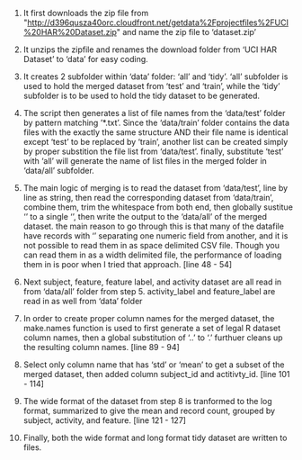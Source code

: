1) It first downloads the zip file from "http://d396qusza40orc.cloudfront.net/getdata%2Fprojectfiles%2FUCI%20HAR%20Dataset.zip" and name the zip file to ‘dataset.zip’

2) It unzips the zipfile and renames the download folder from ‘UCI HAR Dataset’ to ‘data’ for easy coding.

3) It creates 2 subfolder within ‘data’ folder: ‘all’ and ‘tidy’. ‘all’ subfolder is used to hold the merged dataset from ‘test’ and ‘train’, while the ‘tidy’ subfolder is to be used to hold the tidy dataset to be generated.

4) The script then generates a list of file names from the ‘data/test’ folder by pattern matching ’*.txt’. Since the ‘data/train’ folder contains the data files with the exactly the same structure AND their file name is identical except ‘test’ to be replaced by ‘train’, another list can be created simply by proper substition the file list from ‘data/test’. finally, substitute ‘test’ with ‘all’ will generate the name of list files in the merged folder in ‘data/all’ subfolder.

5) The main logic of merging is to read the dataset from ‘data/test’, line by line as string, then read the corresponding dataset from ‘data/train’, combine them, trim the whitespace from both end, then globally sustitue ‘’ to a single ‘’, then write the output to the ‘data/all’ of the merged dataset. the main reason to go through this is that many of the datafile have records with ‘’ separating one numeric field from another, and it is not possible to read them in as space delimited CSV file. Though you can read them in as a width delimited file, the performance of loading them in is poor when I tried that approach. [line 48 - 54]

6) Next subject, feature, feature label, and activity dataset are all read in from ‘data/all’ folder from step 5. activity_label and feature_label are read in as well from ‘data’ folder

7) In order to create proper column names for the merged dataset, the make.names function is used to first generate a set of legal R dataset column names, then a global substitution of ‘..’ to ‘.’ furthuer cleans up the resulting column names. [line 89 - 94]

8) Select only column name that has ‘std’ or ‘mean’ to get a subset of the merged dataset, then added column subject_id and actitivty_id. [line 101 - 114]

9) The wide format of the dataset from step 8 is tranformed to the log format, summarized to give the mean and record count, grouped by subject, activity, and feature. [line 121 - 127]

10) Finally, both the wide format and long format tidy dataset are written to files.

